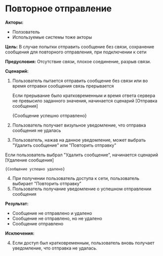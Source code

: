 # Повторное отправление 

 **Акторы:** 

 - Ползователь
 - Используемые системы тоже акторы

 **Цель:** В случае попытки отправить сообщение без связи, сохранение сообщения для повторного отправления, при подключении к сети 

 **Предусловия:** Отсутствие связи, плохое соединение, разрыв связи.

 **Сценарий:**

 1. Пользователь пытается отправить сообщение без связи или во время отправки сообщения связь прерывается
    
    Если прерывание было кратковременным и время ответа сервера не превысило заданного значения, начинается сценарий [Отправка сообщения]
    
    {Сообщение успешно отправлено}
    
 2. Пользователь получает визульное уведомление, что отправка сообщения не удалась
 3. Пользователь, нажав на данное уведомление, может выбрать "Удалить сообщение" или "Повторить отправку"
   
   Если пользователь выбрал "Удалить сообщение", начинается сценарий [Удаление сообщения]
   
    {Сообщение успешно удалено}
    
 4. При получении пользователь доступа к сети, пользователь выбирает "Повторить отправку"
 5. Пользователь получание уведомление о успешном отправлении сообщения

 **Результат:**

 - Сообщение не отправлено и удалено
 - Сообщение не отправлено, но не удалено
 - Сообщение отправлено

 **Исключения:**

 4. Если доступ был кратковременным, пользователь вновь получает уведомление, что отправка не удалась.

